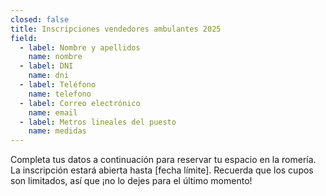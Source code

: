 ```yaml
---
closed: false
title: Inscripciones vendedores ambulantes 2025
field:
  - label: Nombre y apellidos
    name: nombre
  - label: DNI
    name: dni
  - label: Teléfono
    name: telefono
  - label: Correo electrónico
    name: email
  - label: Metros lineales del puesto
    name: medidas
---
```


Completa tus datos a continuación para reservar tu espacio en la romería. La inscripción estará abierta hasta \[fecha límite]. Recuerda que los cupos son limitados, así que ¡no lo dejes para el último momento!

